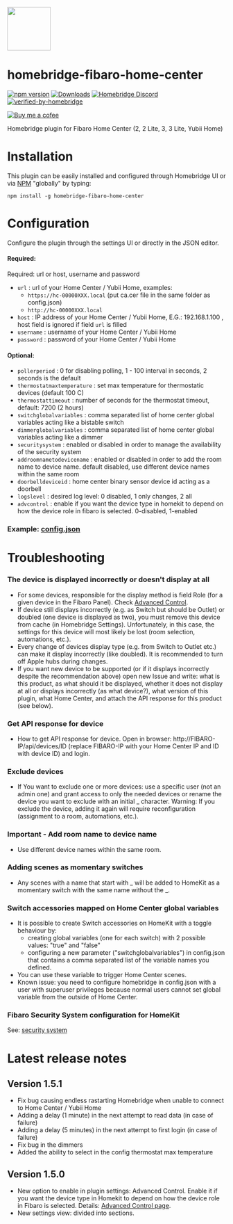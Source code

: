 <img src="https://raw.githubusercontent.com/homebridge/verified/latest/icons/homebridge-fibaro-home-center.png" width="100px"></img>
# homebridge-fibaro-home-center
[![npm version](https://badge.fury.io/js/homebridge-fibaro-home-center.svg)](https://badge.fury.io/js/homebridge-fibaro-home-center)
[![Downloads](https://img.shields.io/npm/dt/homebridge-fibaro-home-center)](https://www.npmjs.com/package/homebridge-fibaro-home-center)
[![Homebridge Discord](https://img.shields.io/discord/432663330281226270?color=728ED5&logo=discord&label=discord)](https://discord.gg/38Dpux)
[![verified-by-homebridge](https://badgen.net/badge/homebridge/verified/purple)](https://github.com/homebridge/homebridge/wiki/Verified-Plugins)

[![Buy me a cofee](https://cdn.buymeacoffee.com/buttons/default-orange.png)](https://www.buymeacoffee.com/ilcato)

Homebridge plugin for Fibaro Home Center (2, 2 Lite, 3, 3 Lite, Yubii Home)

# Installation

This plugin can be easily installed and configured through Homebridge UI or via [NPM](https://www.npmjs.com/package/homebridge-fibaro-home-center) "globally" by typing:

    npm install -g homebridge-fibaro-home-center
    
# Configuration
Configure the plugin through the settings UI or directly in the JSON editor.

#### Required:
Required: url or host, username and password
+ `url` : url of your Home Center / Yubii Home, examples:
  + `https://hc-00000XXX.local` (put ca.cer file in the same folder as config.json)
  + `http://hc-00000XXX.local`
+ `host` : IP address of your Home Center / Yubii Home, E.G.: 192.168.1.100 , host field is ignored if field `url` is filled
+ `username` : username of your Home Center / Yubii Home
+ `password` : password of your Home Center / Yubii Home

#### Optional:
+ `pollerperiod` : 0 for disabling polling, 1 - 100 interval in seconds, 2 seconds is the default
+ `thermostatmaxtemperature` : set max temperature for thermostatic devices (default 100 C)
+ `thermostattimeout` : number of seconds for the thermostat timeout, default: 7200 (2 hours)
+ `switchglobalvariables` : comma separated list of home center global variables acting like a bistable switch
+ `dimmerglobalvariables` : comma separated list of home center global variables acting like a dimmer
+ `securitysystem` : enabled or disabled in order to manage the availability of the security system
+ `addroomnametodevicename` : enabled or disabled in order to add the room name to device name. default disabled, use different device names within the same room
+ `doorbelldeviceid` : home center binary sensor device id acting as a doorbell
+ `logslevel` : desired log level: 0 disabled, 1 only changes, 2 all
+ `advcontrol` : enable if you want the device type in homekit to depend on how the device role in fibaro is selected. 0-disabled, 1-enabled

### Example: [config.json](https://github.com/ilcato/homebridge-Fibaro-home-center/blob/main/docs/config.json)


# Troubleshooting
### The device is displayed incorrectly or doesn't display at all
+ For some devices, responsible for the display method is field Role (for a given device in the Fibaro Panel). Check [Advanced Control](https://github.com/ilcato/homebridge-Fibaro-home-center/blob/main/advcontrol.md).
+ If device still displays incorrectly (e.g. as Switch but should be Outlet) or doubled (one device is displayed as two), you must remove this device from cache (in Homebridge Settings). Unfortunately, in this case, the settings for this device will most likely be lost (room selection, automations, etc.).
+ Every change of devices display type (e.g. from Switch to Outlet etc.) can make it display incorrectly (like doubled). It is recommended to turn off Apple hubs during changes.
+ If you want new device to be supported (or if it displays incorrectly despite the recommendation above) open new Issue and write: what is this product, as what should it be displayed, whether it does not display at all or displays incorrectly (as what device?), what version of this plugin, what Home Center, and attach the API response for this product (see below).
### Get API response for device
+ How to get API response for device. Open in browser: http://FIBARO-IP/api/devices/ID (replace FIBARO-IP with your Home Center IP and ID with device ID) and login.
### Exclude devices
+ If You want to exclude one or more devices: use a specific user (not an admin one) and grant access to only the needed devices or rename the device you want to exclude with an initial _ character. Warning: If you exclude the device, adding it again will require reconfiguration (assignment to a room, automations, etc.).
### Important - Add room name to device name 
+ Use different device names within the same room.
### Adding scenes as momentary switches
+ Any scenes with a name that start with _ will be added to HomeKit as a momentary switch with the same name without the _.
### Switch accessories mapped on Home Center global variables
+ It is possible to create Switch accessories on HomeKit with a toggle behaviour by:
  + creating global variables (one for each switch) with 2 possible values: "true" and "false"
  + configuring a new parameter ("switchglobalvariables") in config.json that contains a comma separated list of the variable names you defined.
+ You can use these variable to trigger Home Center scenes.
+ Known issue: you need to configure homebridge in config.json with a user with superuser privileges because normal users cannot set global variable from the outside of Home Center.
### Fibaro Security System configuration for HomeKit
See: [security system](https://github.com/ilcato/homebridge-Fibaro-home-center/blob/main/docs/security-system.md)

# Latest release notes

## Version 1.5.1
+ Fix bug causing endless rastarting Homebridge when unable to connect to Home Center / Yubii Home
+ Adding a delay (1 minute) in the next attempt to read data (in case of failure)
+ Adding a delay (5 minutes) in the next attempt to first login (in case of failure)
+ Fix bug in the dimmers
+ Added the ability to select in the config thermostat max temperature

## Version 1.5.0
+ New option to enable in plugin settings: Advanced Control. Enable it if you want the device type in Homekit to depend on how the device role in Fibaro is selected. Details: [Advanced Control page](https://github.com/ilcato/homebridge-Fibaro-home-center/blob/master/advcontrol.md).
+ New settings view: divided into sections.
